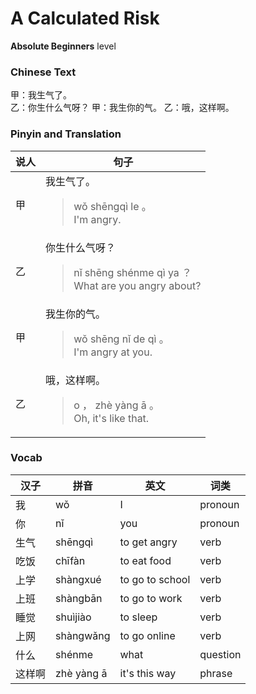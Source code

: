 # A Calculated Risk
**Absolute Beginners** level
### Chinese Text
甲：我生气了。<br />乙：你生什么气呀？
甲：我生你的气。
乙：哦，这样啊。

### Pinyin and Translation
|说人|句子|
|----|----|
|甲|我生气了。<blockquote>wǒ shēngqì le 。<br />I'm angry.</blockquote>|
|乙|你生什么气呀？<blockquote>nǐ shēng shénme qì ya ？<br />What are you angry about?</blockquote>|
|甲|我生你的气。<blockquote>wǒ shēng nǐ de qì 。<br />I'm angry at you.</blockquote>|
|乙|哦，这样啊。<blockquote>o ， zhè yàng ā 。<br />Oh, it's like that.</blockquote>|
### Vocab
|汉子|拼音|英文|词类|
|----|----|----|----|
|我|wǒ|I|pronoun|
|你|nǐ|you|pronoun|
|生气|shēngqì|to get angry|verb|
|吃饭|chīfàn|to eat food|verb|
|上学|shàngxué|to go to school|verb|
|上班|shàngbān|to go to work|verb|
|睡觉|shuìjiào|to sleep|verb|
|上网|shàngwǎng|to go online|verb|
|什么|shénme|what|question|
|这样啊|zhè yàng ā|it's this way|phrase|